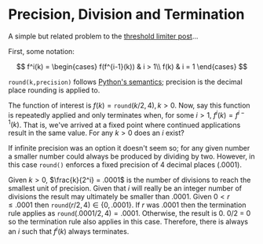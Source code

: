 # Precision, Division and Termination

A simple but related problem to the [threshold limiter post](./threshold_limiter.html)...

First, some notation:

$$
f^i(k) = \begin{cases}
    f(f^{i-1}(k)) & i > 1\\
    f(k) & i = 1
\end{cases}
$$

`round(k,precision)` follows [Python's semantics](https://docs.python.org/3/library/functions.html#round); precision is the decimal place rounding is applied to.

The function of interest is $f(k)=\texttt{round}(k/2, 4), k>0$. Now, say this function is repeatedly applied and only terminates when, for some $i\gt 1$, $f^i(k) = f^{i-1}(k)$.
That is, we've arrived at a fixed point where continued applications result in the same value. For any $k>0$ does an $i$ exist?

If infinite precision was an option it doesn't seem so; for any given number a smaller number could always be produced by dividing by two.
However, in this case `round()` enforces a fixed precision of 4 decimal places (.0001).

Given $k>0$, $\frac{k}{2^i} = .0001$ is the number of divisions to reach the smallest unit of precision. Given that $i$ will
really be an integer number of divisions the result may ultimately be smaller than .0001. Given $0\lt r \leq .0001$ then
$\texttt{round}(r/2,4) \in \{ 0, .0001 \}$. If $r$ was .0001 then the termination rule applies as $\texttt{round}(.0001/2,4) = .0001$. Otherwise, the result is 0.
0/2 = 0 so the termination rule also applies in this case. Therefore, there is always an $i$ such that $f^i(k)$ always terminates.